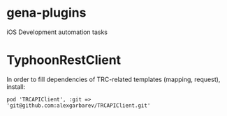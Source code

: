 # gena-plugins
iOS Development automation tasks

# TyphoonRestClient 

In order to fill dependencies of TRC-related templates (mapping, request), install: 
```
pod 'TRCAPIClient', :git => 'git@github.com:alexgarbarev/TRCAPIClient.git'
```
